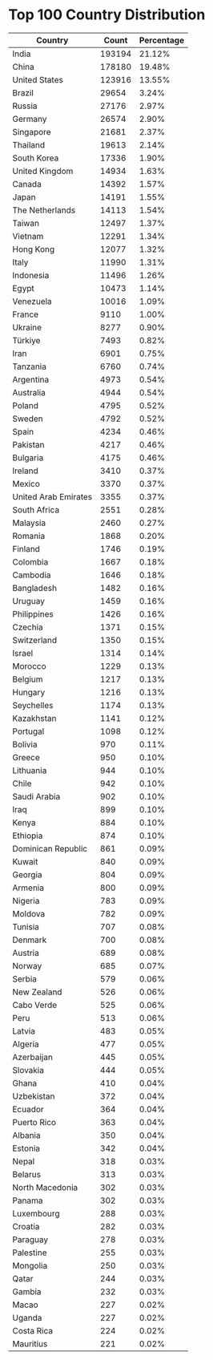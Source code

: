 # Top 100 Country Distribution
| Country | Count | Percentage |
|----|----|----|
| India | 193194 | 21.12% |
| China | 178180 | 19.48% |
| United States | 123916 | 13.55% |
| Brazil | 29654 | 3.24% |
| Russia | 27176 | 2.97% |
| Germany | 26574 | 2.90% |
| Singapore | 21681 | 2.37% |
| Thailand | 19613 | 2.14% |
| South Korea | 17336 | 1.90% |
| United Kingdom | 14934 | 1.63% |
| Canada | 14392 | 1.57% |
| Japan | 14191 | 1.55% |
| The Netherlands | 14113 | 1.54% |
| Taiwan | 12497 | 1.37% |
| Vietnam | 12291 | 1.34% |
| Hong Kong | 12077 | 1.32% |
| Italy | 11990 | 1.31% |
| Indonesia | 11496 | 1.26% |
| Egypt | 10473 | 1.14% |
| Venezuela | 10016 | 1.09% |
| France | 9110 | 1.00% |
| Ukraine | 8277 | 0.90% |
| Türkiye | 7493 | 0.82% |
| Iran | 6901 | 0.75% |
| Tanzania | 6760 | 0.74% |
| Argentina | 4973 | 0.54% |
| Australia | 4944 | 0.54% |
| Poland | 4795 | 0.52% |
| Sweden | 4792 | 0.52% |
| Spain | 4234 | 0.46% |
| Pakistan | 4217 | 0.46% |
| Bulgaria | 4175 | 0.46% |
| Ireland | 3410 | 0.37% |
| Mexico | 3370 | 0.37% |
| United Arab Emirates | 3355 | 0.37% |
| South Africa | 2551 | 0.28% |
| Malaysia | 2460 | 0.27% |
| Romania | 1868 | 0.20% |
| Finland | 1746 | 0.19% |
| Colombia | 1667 | 0.18% |
| Cambodia | 1646 | 0.18% |
| Bangladesh | 1482 | 0.16% |
| Uruguay | 1459 | 0.16% |
| Philippines | 1426 | 0.16% |
| Czechia | 1371 | 0.15% |
| Switzerland | 1350 | 0.15% |
| Israel | 1314 | 0.14% |
| Morocco | 1229 | 0.13% |
| Belgium | 1217 | 0.13% |
| Hungary | 1216 | 0.13% |
| Seychelles | 1174 | 0.13% |
| Kazakhstan | 1141 | 0.12% |
| Portugal | 1098 | 0.12% |
| Bolivia | 970 | 0.11% |
| Greece | 950 | 0.10% |
| Lithuania | 944 | 0.10% |
| Chile | 942 | 0.10% |
| Saudi Arabia | 902 | 0.10% |
| Iraq | 899 | 0.10% |
| Kenya | 884 | 0.10% |
| Ethiopia | 874 | 0.10% |
| Dominican Republic | 861 | 0.09% |
| Kuwait | 840 | 0.09% |
| Georgia | 804 | 0.09% |
| Armenia | 800 | 0.09% |
| Nigeria | 783 | 0.09% |
| Moldova | 782 | 0.09% |
| Tunisia | 707 | 0.08% |
| Denmark | 700 | 0.08% |
| Austria | 689 | 0.08% |
| Norway | 685 | 0.07% |
| Serbia | 579 | 0.06% |
| New Zealand | 526 | 0.06% |
| Cabo Verde | 525 | 0.06% |
| Peru | 513 | 0.06% |
| Latvia | 483 | 0.05% |
| Algeria | 477 | 0.05% |
| Azerbaijan | 445 | 0.05% |
| Slovakia | 444 | 0.05% |
| Ghana | 410 | 0.04% |
| Uzbekistan | 372 | 0.04% |
| Ecuador | 364 | 0.04% |
| Puerto Rico | 363 | 0.04% |
| Albania | 350 | 0.04% |
| Estonia | 342 | 0.04% |
| Nepal | 318 | 0.03% |
| Belarus | 313 | 0.03% |
| North Macedonia | 302 | 0.03% |
| Panama | 302 | 0.03% |
| Luxembourg | 288 | 0.03% |
| Croatia | 282 | 0.03% |
| Paraguay | 278 | 0.03% |
| Palestine | 255 | 0.03% |
| Mongolia | 250 | 0.03% |
| Qatar | 244 | 0.03% |
| Gambia | 232 | 0.03% |
| Macao | 227 | 0.02% |
| Uganda | 227 | 0.02% |
| Costa Rica | 224 | 0.02% |
| Mauritius | 221 | 0.02% |
